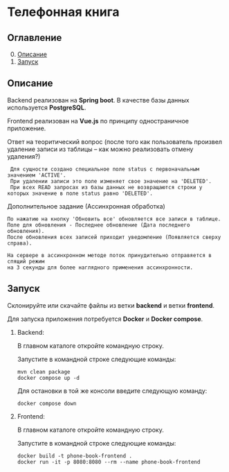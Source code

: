 # Телефонная книга

## Оглавление
0. [Описание](#Описание)
1. [Запуск](#Запуск)
## Описание
Backend реализован на **Spring boot**. В качестве базы данных используется **PostgreSQL**.

Frontend реализован на **Vue.js** по принципу одностраничное приложение.

Ответ на теоритический вопрос (после того как пользователь произвел удаление записи из таблицы – 
как можно реализовать отмену удаления?) 

     Для сущности создано специальное поле status c первоначальным значением 'ACTIVE'. 
     При удалении записи это поле изменяет свое значение на 'DELETED'. 
     При всех READ запросах из базы данных не возвращаются строки у которых значение в поле status равно 'DELETED'.
 
 Дополнительное задание (Ассинхронная обработка)
 
    По нажатию на кнопку 'Обновить все' обновляется все записи в таблице. 
    Поле для обновления - Последнее обновление (Дата последнего обновления). 
    После обновления всех записей приходит уведомление (Появляется сверху справа).
    
    На сервере в ассинхронном методе поток принудительно отправяется в спящий режим
    на 3 секунды для более наглядного применения ассинхронности.
## Запуск
Склонируйте или скачайте файлы из ветки **backend** и ветки **frontend**.

Для запуска приложения потребуется **Docker** и **Docker compose**.

1. Backend: 
    
    В главном каталоге откройте командную строку.
    
    Запустите в командной строке следующие команды: 
    ```
    mvn clean package
    docker compose up -d
    ```
   Для остановки в той же консоли введите следующую команду: 
    ```
    docker compose down
    ```
2. Frontend: 

    В главном каталоге откройте командную строку.
    
    Запустите в командной строке следующие команды: 
    ```
    docker build -t phone-book-frontend .
    docker run -it -p 8080:8080 --rm --name phone-book-frontend
    ```
